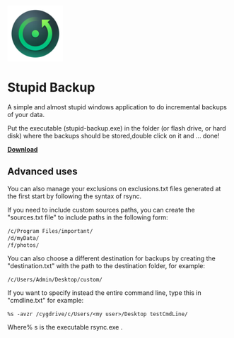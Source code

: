 
<img src="resource/icon.png" height="126" width="126" >

# Stupid Backup
A simple and almost stupid windows application to do incremental backups
of your data.

Put the executable (stupid-backup.exe) in the folder (or flash drive, or
hard disk) where the backups should be stored,double click on it and 
... done!



[**Download**](http://www.freemedialab.org/listing/stupid-backup/)

## Advanced uses

You can also manage your exclusions on exclusions.txt files generated at
the first start by following the syntax of rsync.

If you need to include custom sources paths, you can create the 
"sources.txt file" to include paths in the following form:

	/c/Program Files/important/
	/d/myData/
	/f/photos/

You can also choose a different destination for backups by creating the 
"destination.txt" with the path to the destination folder, for example:	

	/c/Users/Admin/Desktop/custom/

If you want to specify instead the entire command line, type this in 
"cmdline.txt" for example:
	
	%s -avzr /cygdrive/c/Users/<my user>/Desktop testCmdLine/

Where% s is the executable rsync.exe .
	
